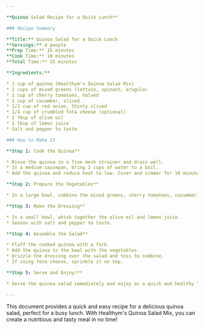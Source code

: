 ```yaml
---

**Quinoa Salad Recipe for a Quick Lunch**

### Recipe Summary

**Title:** Quinoa Salad for a Quick Lunch
**Servings:** 4 people
**Prep Time:** 15 minutes
**Cook Time:** 10 minutes
**Total Time:** 25 minutes

**Ingredients:**

* 1 cup of quinoa (Healthym's Quinoa Salad Mix)
* 2 cups of mixed greens (lettuce, spinach, arugula)
* 1 cup of cherry tomatoes, halved
* 1 cup of cucumber, sliced
* 1/2 cup of red onion, thinly sliced
* 1/4 cup of crumbled feta cheese (optional)
* 2 tbsp of olive oil
* 1 tbsp of lemon juice
* Salt and pepper to taste

### How to Make It

**Step 1: Cook the Quinoa**

* Rinse the quinoa in a fine mesh strainer and drain well.
* In a medium saucepan, bring 2 cups of water to a boil.
* Add the quinoa and reduce heat to low. Cover and simmer for 10 minutes or until the water is absorbed.

**Step 2: Prepare the Vegetables**

* In a large bowl, combine the mixed greens, cherry tomatoes, cucumber, and red onion.

**Step 3: Make the Dressing**

* In a small bowl, whisk together the olive oil and lemon juice.
* Season with salt and pepper to taste.

**Step 4: Assemble the Salad**

* Fluff the cooked quinoa with a fork.
* Add the quinoa to the bowl with the vegetables.
* Drizzle the dressing over the salad and toss to combine.
* If using feta cheese, sprinkle it on top.

**Step 5: Serve and Enjoy!**

* Serve the quinoa salad immediately and enjoy as a quick and healthy lunch.

---
```


This document provides a quick and easy recipe for a delicious quinoa salad, perfect for a busy lunch. With Healthym's Quinoa Salad Mix, you can create a nutritious and tasty meal in no time!